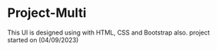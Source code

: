 # Project-Multi
This UI is designed using with HTML, CSS and Bootstrap also. 
project started on (04/09/2023)